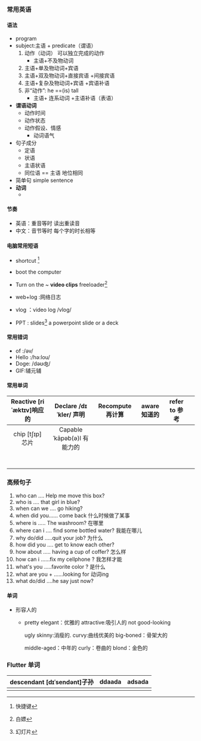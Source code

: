 ### 常用英语

#### 语法

- program 
- subject:主语 + predicate（谓语）
  1. 动作（动词） 可以独立完成的动作 
     - 主语+不及物动词
  2. 主语+单及物动词+宾语 
  3. 主语+双及物动词+直接宾语 +间接宾语
  4. 主语+复杂及物动词+宾语 +宾语补语
  5. 非“动作”: he ==(is) tall 
     - 主语+ 连系动词 +主语补语（表语）
- **谓语动词** 
  - 动作时间
  - 动作状态
  - 动作假设、情感 
    - 动词语气 
- 句子成分
  - 定语
  - 状语
  - 主语状语
  - 同位语 == 主语 地位相同
- 简单句 simple sentence
- **动词**
  - ​

#### 节奏

- 英语：重音等时  读出重读音 
- 中文：音节等时 每个字的时长相等

#### 电脑常用短语

- shortcut [^1]

  [^1]: 快捷键

- boot the computer

- Turn on the ~    __video clips__  freeloader[^2]

  [^2]: 白嫖


+ web+log :网络日志

+ vlog ：video log /vlog/ 

+ PPT : slides[^3]  a powerpoint slide or a deck

  [^3]: 幻灯片

#### 常用错词

- of :/əv/ 
- Hello :/hə:lou/
- Doge: /dəʊʤ/
- GIF:辅元辅

#### 常用单词

| Reactive  [riˈæktɪv]响应的 |   Declare /dɪˈkler/ 声明    | Recompute再计算 | aware知道的 | refer to 参考 |      |
| :---------------------: | :-----------------------: | :----------: | -------- | ----------- | ---- |
|     chip  [tʃɪp] 芯片     | Capable  ˈkāpəb(ə)l  有能力的 |              |          |             |      |
|                         |                           |              |          |             |      |
|                         |                           |              |          |             |      |
|                         |                           |              |          |             |      |
|                         |                           |              |          |             |      |
|                         |                           |              |          |             |      |
|                         |                           |              |          |             |      |
|                         |                           |              |          |             |      |



### **高频句子**

1. who can .... Help me move this box?
2. who is .... that girl  in blue?
3. when can we .... go hiking?
4. when did you...... come back  什么时候做了某事
5. where is ..... The washroom?  在哪里
6. where can i .... find some bottled water? 我能在哪儿
7. why do/did .....quit your job? 为什么
8. how did you .... get to know each other? 
9. how about ..... having a cup of coffer? 怎么样
10. how can i ......fix my cellphone ?  我怎样才能
11. what's you .....favorite color ? 是什么
12. what are you + ......looking for 动词ing 
13. what do/did ....he say just now?

#### 单词

- 形容人的

  - pretty     elegant：优雅的 attractive:吸引人的  not good-looking 

    ugly  skinny:消瘦的.  curvy:曲线优美的  big-boned：骨架大的  

    middle-aged：中年的  curly：卷曲的  blond：金色的  


### Flutter 单词

| descendant [dɪˈsendənt]子孙 | ddaada | adsada |
| ------------------------- | ------ | ------ |
|                           |        |        |





